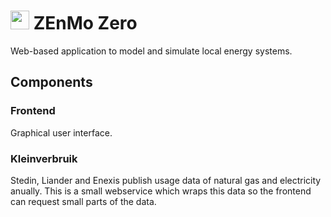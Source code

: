 <img src="https://zenmo.com/wp-content/uploads/elementor/thumbs/zenmo-logo-website-light-grey-square-o1piz2j6llwl7n0xd84ywkivuyf22xei68ewzwrvmc.png" height="30px"/> ZEnMo Zero
==========

Web-based application to model and simulate local energy systems.

Components
----------

### Frontend

Graphical user interface.

### Kleinverbruik

Stedin, Liander and Enexis publish usage data of natural gas and electricity anually.
This is a small webservice which wraps this data so the frontend can request small parts of the data.

